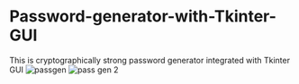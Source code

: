 # Password-generator-with-Tkinter-GUI

This is cryptographically strong password generator integrated with Tkinter GUI
![passgen](https://user-images.githubusercontent.com/89039455/205440555-ec47e244-bc1d-40dd-91c5-f6b247e92dc3.PNG)
![pass gen 2](https://user-images.githubusercontent.com/89039455/205440553-3d919b40-1d67-464b-b94e-abe4ffbddd2f.PNG)
